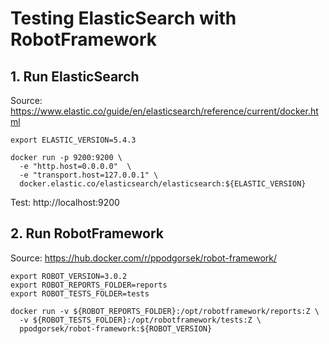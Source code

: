 # Testing ElasticSearch with RobotFramework

## 1. Run ElasticSearch
Source: https://www.elastic.co/guide/en/elasticsearch/reference/current/docker.html


```
export ELASTIC_VERSION=5.4.3

docker run -p 9200:9200 \
  -e "http.host=0.0.0.0"  \
  -e "transport.host=127.0.0.1" \
  docker.elastic.co/elasticsearch/elasticsearch:${ELASTIC_VERSION}
```

Test: http://localhost:9200

## 2. Run RobotFramework
Source: https://hub.docker.com/r/ppodgorsek/robot-framework/

```
export ROBOT_VERSION=3.0.2
export ROBOT_REPORTS_FOLDER=reports
export ROBOT_TESTS_FOLDER=tests

docker run -v ${ROBOT_REPORTS_FOLDER}:/opt/robotframework/reports:Z \
  -v ${ROBOT_TESTS_FOLDER}:/opt/robotframework/tests:Z \
  ppodgorsek/robot-framework:${ROBOT_VERSION}
```
